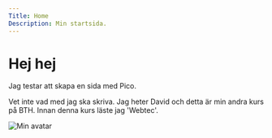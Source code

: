 ```yaml
---
Title: Home
Description: Min startsida.
---
```


Hej hej
==========================

Jag testar att skapa en sida med Pico.

Vet inte vad med jag ska skriva. Jag heter David och detta är min andra kurs på BTH. Innan denna kurs läste jag 'Webtec'.

![Min avatar](image/dalw.png "David")
